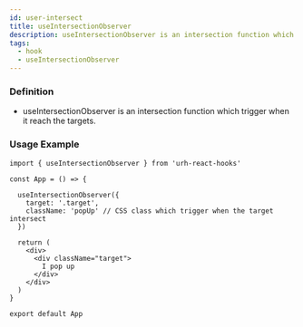 ```yaml
---
id: user-intersect
title: useIntersectionObserver
description: useIntersectionObserver is an intersection function which trigger when it reach the targets.
tags: 
  - hook
  - useIntersectionObserver
---
```


### Definition

- useIntersectionObserver is an intersection function which trigger when it reach the targets.

### Usage Example

```tsx
import { useIntersectionObserver } from 'urh-react-hooks'

const App = () => {

  useIntersectionObserver({
    target: '.target',
    className: 'popUp' // CSS class which trigger when the target intersect
  })

  return (
    <div>
      <div className="target">
        I pop up
      </div>
    </div>
  )
}

export default App
```
